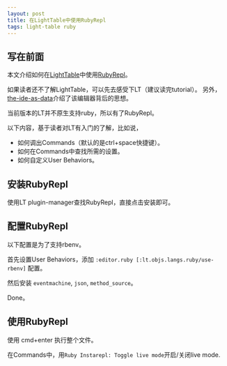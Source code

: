 ```yaml
---
layout: post
title: 在LightTable中使用RubyRepl
tags: light-table ruby
---
```


## 写在前面

本文介绍如何在[LightTable][light-table]中使用[RubyRepl][ruby-repl]。

如果读者还不了解LightTable，可以先去感受下LT（建议读完tutorial）。
另外，[the-ide-as-data][the-ide-as-data]介绍了该编辑器背后的思想。

当前版本的LT并不原生支持ruby，所以有了RubyRepl。

以下内容，基于读者对LT有入门的了解，比如说，

- 如何调出Commands（默认的是ctrl+space快捷键）。
- 如何在Commands中查找所需的设置。
- 如何自定义User Behaviors。

## 安装RubyRepl

使用LT plugin-manager查找RubyRepl，直接点击安装即可。


## 配置RubyRepl

以下配置是为了支持rbenv。

首先设置User Behaviors，添加 `:editor.ruby [:lt.objs.langs.ruby/use-rbenv]` 配置。

然后安装 `eventmachine`, `json`, `method_source`。

Done。


## 使用RubyRepl

使用 cmd+enter 执行整个文件。

在Commands中，用`Ruby Instarepl: Toggle live mode`开启/关闭live mode.



[light-table]: http://www.lighttable.com/ "a editor writen by ClojureScript"
[the-ide-as-data]: http://www.chris-granger.com/2013/01/24/the-ide-as-data/ "LT - the ide as data"
[ruby-repl]: https://github.com/existentialmutt/lt-ruby "ruby repl for LT"
